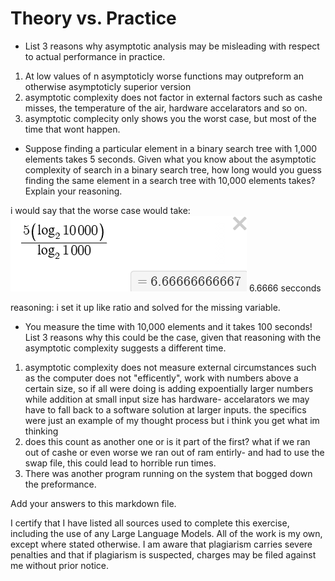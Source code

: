 # Theory vs. Practice

- List 3 reasons why asymptotic analysis may be misleading with respect to
  actual performance in practice.

1. At low values of n asymptoticly worse functions may outpreform an otherwise asymptoticly superior version
2. asymptotic complexity does not factor in external factors such as cashe misses, the temperature of the air, hardware accelarators and so on.
3. asymptotic complecity only shows you the worst case, but most of the time that wont happen.

- Suppose finding a particular element in a binary search tree with 1,000
  elements takes 5 seconds. Given what you know about the asymptotic complexity
  of search in a binary search tree, how long would you guess finding the same
  element in a search tree with 10,000 elements takes? Explain your reasoning.

i would say that the worse case would take:
![6.66](calculator.png)
6.6666 secconds

reasoning: i set it up like ratio and solved for the missing variable.

- You measure the time with 10,000 elements and it takes 100 seconds! List 3
  reasons why this could be the case, given that reasoning with the asymptotic
  complexity suggests a different time.

1. asymptotic complexity does not measure external circumstances such as the computer does not "efficently",
work with numbers above a certain size, so if all were doing is adding expoentially larger numbers while addition at small input size has hardware-
accelarators we may have to fall back to a software solution at larger inputs. the specifics were just an example of my thought process but i think you get what im thinking
2. does this count as another one or is it part of the first? what if we ran out of cashe or even worse we ran out of ram entirly-
and had to use the swap file, this could lead to horrible run times.
3. There was another program running on the system that bogged down the preformance.

Add your answers to this markdown file.


I certify that I have listed all sources used to complete this exercise, including the use of any Large Language Models. All of the work is my own, except where stated otherwise. I am aware that plagiarism carries severe penalties and that if plagiarism is suspected, charges may be filed against me without prior notice.
